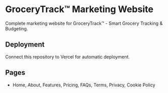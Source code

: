 # GroceryTrack™ Marketing Website

Complete marketing website for GroceryTrack™ - Smart Grocery Tracking & Budgeting.

## Deployment
Connect this repository to Vercel for automatic deployment.

## Pages
- Home, About, Features, Pricing, FAQs, Terms, Privacy, Cookie Policy